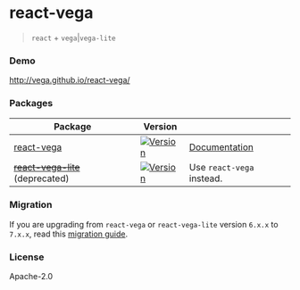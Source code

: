 # react-vega

> `react` + `vega`|`vega-lite`

### Demo

http://vega.github.io/react-vega/

### Packages

| Package                                                                                                     | Version                                                                                                                     |                                                                                     |
| ----------------------------------------------------------------------------------------------------------- | --------------------------------------------------------------------------------------------------------------------------- | ----------------------------------------------------------------------------------- |
| [react-vega](https://github.com/vega/react-vega/tree/master/packages/react-vega)                            | [![Version](https://img.shields.io/npm/v/react-vega.svg?style=flat-square)](https://npmjs.org/package/react-vega)           | [Documentation](https://github.com/vega/react-vega/tree/master/packages/react-vega) |
| ~~[react-vega-lite](https://github.com/vega/react-vega/tree/master/packages/react-vega-lite)~~ (deprecated) | [![Version](https://img.shields.io/npm/v/react-vega-lite.svg?style=flat-square)](https://npmjs.org/package/react-vega-lite) | Use `react-vega` instead.                                                           |

### Migration

If you are upgrading from `react-vega` or `react-vega-lite` version `6.x.x` to `7.x.x`, read this
[migration guide](https://github.com/vega/react-vega/blob/master/CHANGELOG.md#-migration-guide).

### License

Apache-2.0
